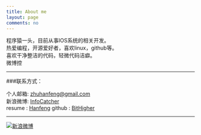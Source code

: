 ```yaml
---
title: About me
layout: page
comments: no
---
```


程序猿一头，目前从事IOS系统的相关开发。	
热爱编程，开源爱好者，喜欢linux，github等。		
喜欢干净整洁的代码，轻微代码洁癖。  	
微博控

----

###联系方式：        

个人邮箱: [zhuhanfeng@gmail.com](mailto:zhuhanfeng@gmail.com)     
新浪微博: [InfoCatcher](http://weibo.com/bithigher)	 
resume : [Hanfeng](http://careers.stackoverflow.com/hanfeng)
github : [BitHigher](https://github.com/bithigher)        

----


[![新浪微博](http://service.t.sina.com.cn/widget/qmd/1713195262/f78fbcd2/1.png)](http://weibo.com/u/1713195262?s=6uyXnP)
